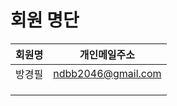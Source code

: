 # 회원 명단


|  회원명 |   개인메일주소       |
|:-----:|:-----------------:|
|방경필   |ndbb2046@gmail.com |
|       |                   |
|       |                   |
|       |                   |





